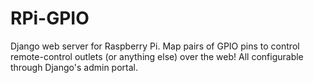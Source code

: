 RPi-GPIO
========

Django web server for Raspberry Pi. Map pairs of GPIO pins to control remote-control outlets (or anything else) over the web! All configurable through Django's admin portal.
